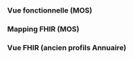 ### Vue fonctionnelle (MOS)

<object data="mappingMosAnnuaireSante.svg"  style="width:100%" type="image/svg+xml"></object>

### Mapping FHIR (MOS)

<object data="mappingFhirAnnuaireSante.svg"  style="width:100%" type="image/svg+xml"></object>

### Vue FHIR (ancien profils Annuaire)

<object data="mappingFhirAnnuaireSanteAncien.svg"  style="width:100%" type="image/svg+xml"></object>